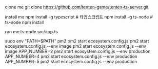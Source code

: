 clone me
git clone https://github.com/tenten-game/tenten-ts-server.git

install me
npm install -g typescript # 타입스크립트
npm install -g ts-node # ts-node
npm install

run me
ts-node src/app.ts


sudo env "PATH=$PATH" pm2
pm2 start ecosystem.config.js
pm2 start ecosystem.config.js --env image
pm2 start ecosystem.config.js --env image
APP_NUMBER=2 pm2 start ecosystem.config.js --env production
APP_NUMBER=4 pm2 start ecosystem.config.js --env production
APP_NUMBER=5 pm2 start ecosystem.config.js --env production